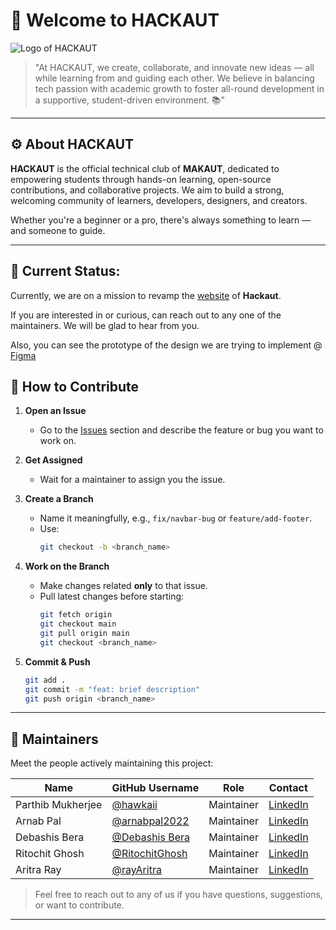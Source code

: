 # 👋 Welcome to HACKAUT

![Logo of HACKAUT](./public/favicon.ico "logo")

> "At HACKAUT, we create, collaborate, and innovate new ideas — all while learning from and guiding each other. We believe in balancing tech passion with academic growth to foster all-round development in a supportive, student-driven environment. 📚"

---

## ⚙️ About HACKAUT

**HACKAUT** is the official technical club of **MAKAUT**, dedicated to empowering students through hands-on learning, open-source contributions, and collaborative projects. We aim to build a strong, welcoming community of learners, developers, designers, and creators.

Whether you're a beginner or a pro, there's always something to learn — and someone to guide.

---

## 🎯 Current Status:

Currently, we are on a mission to revamp the [website](https://hackaut.club/) of **Hackaut**.

If you are interested in or curious, can reach out to any one of the maintainers. We will be glad to hear from you.

Also, you can see the prototype of the design we are trying to implement @ [Figma](https://www.figma.com/design/nh07hNmvvqOjgArwMWyLri/Untitled?node-id=0-1&p=f&t=HZVfwJ4puuCq71sY-0)


## 🚀 How to Contribute

1. **Open an Issue**  
   - Go to the [Issues](../../issues) section and describe the feature or bug you want to work on.

2. **Get Assigned**  
   - Wait for a maintainer to assign you the issue.

3. **Create a Branch**  
   - Name it meaningfully, e.g., `fix/navbar-bug` or `feature/add-footer`.  
   - Use:
     ```bash
     git checkout -b <branch_name>
     ```

4. **Work on the Branch**  
   - Make changes related **only** to that issue.  
   - Pull latest changes before starting:
     ```bash
     git fetch origin
     git checkout main
     git pull origin main
     git checkout <branch_name>
     ```

5. **Commit & Push**
   ```bash
   git add .
   git commit -m "feat: brief description"
   git push origin <branch_name>

---

## 👥 Maintainers

Meet the people actively maintaining this project:

| Name              | GitHub Username       | Role        | Contact                         |
|-------------------|------------------------|-------------|----------------------------------|
| Parthib Mukherjee | [@hawkaii](https://github.com/hawkaii)                | Maintainer  | [LinkedIn](https://www.linkedin.com/in/parthib-mukherjee-49581b254/) |
| Arnab Pal         | [@arnabpal2022](http://github.com/arnabpal2022)       | Maintainer  | [LinkedIn](https://www.linkedin.com/in/arnab-pal-90946b244/)         |
| Debashis Bera     | [@Debashis Bera](https://github.com/Debashis7307)     | Maintainer  | [LinkedIn](https://www.linkedin.com/in/debashisalak2003/)            |
| Ritochit Ghosh    | [@RitochitGhosh](https://github.com/RitochitGhosh)    | Maintainer  | [LinkedIn](https://www.linkedin.com/in/ritochit-ghosh-3861372a0/)    |
| Aritra Ray        | [@rayAritra](https://github.com/rayAritra)            | Maintainer  | [LinkedIn](https://www.linkedin.com/in/aritra-ray-236681293/)        |

> Feel free to reach out to any of us if you have questions, suggestions, or want to contribute.

---
